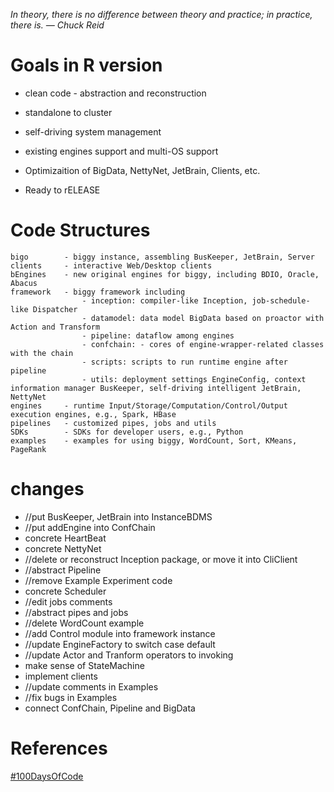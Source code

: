*In theory, there is no difference between theory and practice; in practice, there is. — Chuck Reid*

# Goals in R version

* clean code - abstraction and reconstruction

* standalone to cluster

* self-driving system management

* existing engines support and multi-OS support

* Optimizaition of BigData, NettyNet, JetBrain, Clients, etc.

* Ready to rELEASE

# Code Structures
	bigo		- biggy instance, assembling BusKeeper, JetBrain, Server
	clients		- interactive Web/Desktop clients
	bEngines	- new original engines for biggy, including BDIO, Oracle, Abacus
	framework	- biggy framework including
					- inception: compiler-like Inception, job-schedule-like Dispatcher 
					- datamodel: data model BigData based on proactor with Action and Transform
					- pipeline: dataflow among engines
					- confchain: - cores of engine-wrapper-related classes with the chain 
					- scripts: scripts to run runtime engine after pipeline
					- utils: deployment settings EngineConfig, context information manager BusKeeper, self-driving intelligent JetBrain, NettyNet
	engines		- runtime Input/Storage/Computation/Control/Output execution engines, e.g., Spark, HBase
	pipelines	- customized pipes, jobs and utils
	SDKs		- SDKs for developer users, e.g., Python
	examples	- examples for using biggy, WordCount, Sort, KMeans, PageRank
	
# changes

* //put BusKeeper, JetBrain into InstanceBDMS
* //put addEngine into ConfChain
* concrete HeartBeat
* concrete NettyNet
* //delete or reconstruct Inception package, or move it into CliClient
* //abstract Pipeline
* //remove Example Experiment code
* concrete Scheduler
* //edit jobs comments
* //abstract pipes and jobs
* //delete WordCount example
* //add Control module into framework instance
* //update EngineFactory to switch case default
* //update Actor and Tranform operators to invoking
* make sense of StateMachine
* implement clients
* //update comments in Examples
* //fix bugs in Examples
* connect ConfChain, Pipeline and BigData

# References

[#100DaysOfCode](http://100daysofcode.com/)